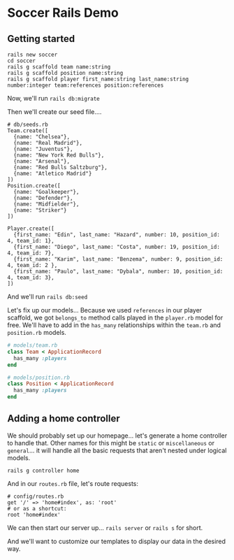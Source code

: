 # Soccer Rails Demo

## Getting started
```
rails new soccer
cd soccer
rails g scaffold team name:string
rails g scaffold position name:string
rails g scaffold player first_name:string last_name:string number:integer team:references position:references
```

Now, we'll run `rails db:migrate`

Then we'll create our seed file....

```
# db/seeds.rb
Team.create([
  {name: "Chelsea"},
  {name: "Real Madrid"},
  {name: "Juventus"},
  {name: "New York Red Bulls"},
  {name: "Arsenal"},
  {name: "Red Bulls Saltzburg"},
  {name: "Atletico Madrid"}
])
Position.create([
  {name: "Goalkeeper"},
  {name: "Defender"},
  {name: "Midfielder"},
  {name: "Striker"}
])

Player.create([
  {first_name: "Edin", last_name: "Hazard", number: 10, position_id: 4, team_id: 1},
  {first_name: "Diego", last_name: "Costa", number: 19, position_id: 4, team_id: 7},
  {first_name: "Karim", last_name: "Benzema", number: 9, position_id: 4, team_id: 2 },
  {first_name: "Paulo", last_name: "Dybala", number: 10, position_id: 4, team_id: 3},
])
```

And we'll run `rails db:seed`

Let's fix up our models...   Because we used `references` in our player scaffold, we got `belongs_to` method calls played in the `player.rb` model for free.  We'll have to add in the `has_many` relationships within the `team.rb` and `position.rb` models.

```ruby
# models/team.rb
class Team < ApplicationRecord
  has_many :players
end

# models/position.rb
class Position < ApplicationRecord
  has_many :players
end
```

## Adding a home controller

We should probably set up our homepage...  let's generate a home controller to handle that.  Other names for this might be `static` or `miscellaneous` or `general`...  it will handle all the basic requests that aren't nested under logical models.

```
rails g controller home
```

And in our `routes.rb` file, let's route requests:

```
# config/routes.rb
get '/' => 'home#index', as: 'root'
# or as a shortcut:
root 'home#index'
```

We can then start our server up...  `rails server` or `rails s` for short.

And we'll want to customize our templates to display our data in the desired way.

